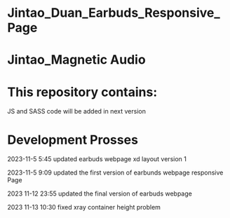 # Jintao_Duan_Earbuds_Responsive_Page

# Jintao_Magnetic Audio

# This repository contains:

JS and SASS code will be added in next version

# Development Prosses

2023-11-5 5:45 updated earbuds webpage xd layout version 1

2023-11-5 9:09 updated the first version of earbunds webpage responsive Page

2023 11-12 23:55 updated the final version of earbuds webpage

2023 11-13 10:30 fixed xray container height problem

